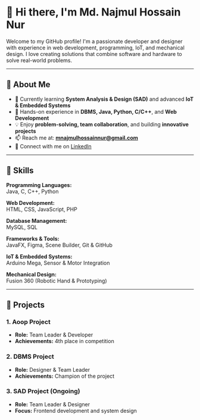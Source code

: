 # 👋 Hi there, I'm Md. Najmul Hossain Nur

Welcome to my GitHub profile! I'm a passionate developer and designer with experience in web development, programming, IoT, and mechanical design. I love creating solutions that combine software and hardware to solve real-world problems.

---

## 🔹 About Me

- 🌱 Currently learning **System Analysis & Design (SAD)** and advanced **IoT & Embedded Systems**  
- 💼 Hands-on experience in **DBMS, Java, Python, C/C++**, and **Web Development**  
- 💡 Enjoy **problem-solving, team collaboration**, and building **innovative projects**  
- 📫 Reach me at: **mnajmulhossainnur@gmail.com**  
- 🔗 Connect with me on [LinkedIn](https://www.linkedin.com/in/md-najmul-hossain-nur-8726b12a4/)

---

## 🔹 Skills

**Programming Languages:**  
Java, C, C++, Python

**Web Development:**  
HTML, CSS, JavaScript, PHP

**Database Management:**  
MySQL, SQL

**Frameworks & Tools:**  
JavaFX, Figma, Scene Builder, Git & GitHub

**IoT & Embedded Systems:**  
Arduino Mega, Sensor & Motor Integration

**Mechanical Design:**  
Fusion 360 (Robotic Hand & Prototyping)

---

## 🔹 Projects

### 1. Aoop Project
- **Role:** Team Leader & Developer  
- **Achievements:** 4th place in competition  

### 2. DBMS Project
- **Role:** Designer & Team Leader  
- **Achievements:** Champion of the project  

### 3. SAD Project (Ongoing)
- **Role:** Team Leader & Designer  
- **Focus:** Frontend development and system design
